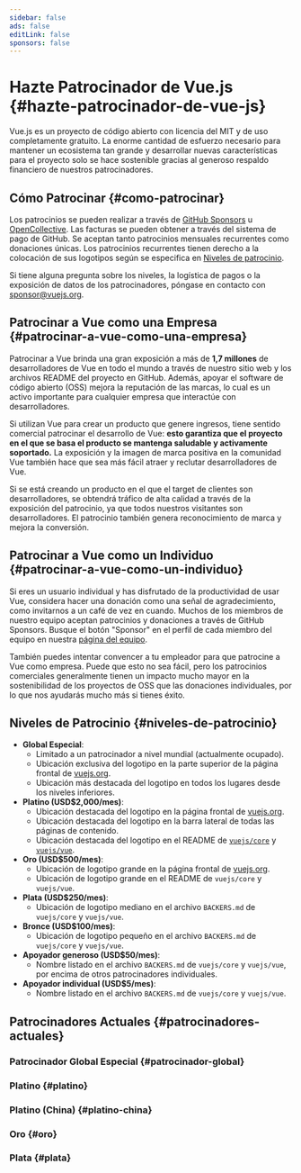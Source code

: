 ```yaml
---
sidebar: false
ads: false
editLink: false
sponsors: false
---
```


<script setup>
import SponsorsGroup from '@theme/components/SponsorsGroup.vue'
</script>

# Hazte Patrocinador de Vue.js {#hazte-patrocinador-de-vue-js}

Vue.js es un proyecto de código abierto con licencia del MIT y de uso completamente gratuito.
La enorme cantidad de esfuerzo necesario para mantener un ecosistema tan grande y desarrollar nuevas características para el proyecto solo se hace sostenible gracias al generoso respaldo financiero de nuestros patrocinadores.

## Cómo Patrocinar {#como-patrocinar}

Los patrocinios se pueden realizar a través de [GitHub Sponsors](https://github.com/sponsors/yyx990803) u [OpenCollective](https://opencollective.com/vuejs). Las facturas se pueden obtener a través del sistema de pago de GitHub. Se aceptan tanto patrocinios mensuales recurrentes como donaciones únicas. Los patrocinios recurrentes tienen derecho a la colocación de sus logotipos según se especifica en [Niveles de patrocinio](#niveles-de-patrocinio).

Si tiene alguna pregunta sobre los niveles, la logística de pagos o la exposición de datos de los patrocinadores, póngase en contacto con [sponsor@vuejs.org](mailto:sponsor@vuejs.org).

## Patrocinar a Vue como una Empresa {#patrocinar-a-vue-como-una-empresa}

Patrocinar a Vue brinda una gran exposición a más de **1,7 millones** de desarrolladores de Vue en todo el mundo a través de nuestro sitio web y los archivos README del proyecto en GitHub. Además, apoyar el software de código abierto (OSS) mejora la reputación de las marcas, lo cual es un activo importante para cualquier empresa que interactúe con desarrolladores.

Si utilizan Vue para crear un producto que genere ingresos, tiene sentido comercial patrocinar el desarrollo de Vue: **esto garantiza que el proyecto en el que se basa el producto se mantenga saludable y activamente soportado.** La exposición y la imagen de marca positiva en la comunidad Vue también hace que sea más fácil atraer y reclutar desarrolladores de Vue.

Si se está creando un producto en el que el target de clientes son desarrolladores, se obtendrá tráfico de alta calidad a través de la exposición del patrocinio, ya que todos nuestros visitantes son desarrolladores. El patrocinio también genera reconocimiento de marca y mejora la conversión.

## Patrocinar a Vue como un Individuo {#patrocinar-a-vue-como-un-individuo}

Si eres un usuario individual y has disfrutado de la productividad de usar Vue, considera hacer una donación como una señal de agradecimiento, como invitarnos a un café de vez en cuando. Muchos de los miembros de nuestro equipo aceptan patrocinios y donaciones a través de GitHub Sponsors. Busque el botón "Sponsor" en el perfil de cada miembro del equipo en nuestra [página del equipo](/about/team).

También puedes intentar convencer a tu empleador para que patrocine a Vue como empresa. Puede que esto no sea fácil, pero los patrocinios comerciales generalmente tienen un impacto mucho mayor en la sostenibilidad de los proyectos de OSS que las donaciones individuales, por lo que nos ayudarás mucho más si tienes éxito.

## Niveles de Patrocinio {#niveles-de-patrocinio}

- **Global Especial**:
  - Limitado a un patrocinador a nivel mundial (actualmente ocupado).
  - Ubicación exclusiva del logotipo en la parte superior de la página frontal de [vuejs.org](/).
  - Ubicación más destacada del logotipo en todos los lugares desde los niveles inferiores.
- **Platino (USD$2,000/mes)**:
  - Ubicación destacada del logotipo en la página frontal de [vuejs.org](/).
  - Ubicación destacada del logotipo en la barra lateral de todas las páginas de contenido.
  - Ubicación destacada del logotipo en el README de [`vuejs/core`](https://github.com/vuejs/core) y [`vuejs/vue`](https://github.com/vuejs/core).
- **Oro (USD$500/mes)**:
  - Ubicación de logotipo grande en la página frontal de [vuejs.org](/).
  - Ubicación de logotipo grande en el README de `vuejs/core` y `vuejs/vue`.
- **Plata (USD$250/mes)**:
  - Ubicación de logotipo mediano en el archivo `BACKERS.md` de `vuejs/core` y `vuejs/vue`.
- **Bronce (USD$100/mes)**:
  - Ubicación de logotipo pequeño en el archivo `BACKERS.md` de `vuejs/core` y `vuejs/vue`.
- **Apoyador generoso (USD$50/mes)**:
  - Nombre listado en el archivo `BACKERS.md` de `vuejs/core` y `vuejs/vue`, por encima de otros patrocinadores individuales.
- **Apoyador individual (USD$5/mes)**:
  - Nombre listado en el archivo `BACKERS.md` de `vuejs/core` y `vuejs/vue`.

## Patrocinadores Actuales {#patrocinadores-actuales}

### Patrocinador Global Especial {#patrocinador-global}

<SponsorsGroup tier="special" placement="page" />

### Platino {#platino}

<SponsorsGroup tier="platinum" placement="page" />

### Platino (China) {#platino-china}

<SponsorsGroup tier="platinum_china" placement="page" />

### Oro {#oro}

<SponsorsGroup tier="gold" placement="page" />

### Plata {#plata}

<SponsorsGroup tier="silver" placement="page" />
